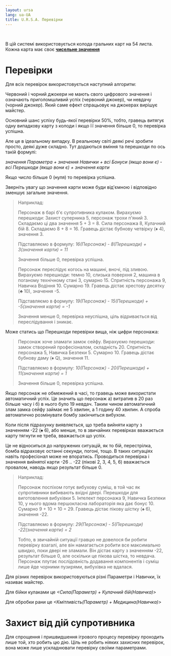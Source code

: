 ```yaml
---
layout: ursa
lang: ua-UA
title: U.R.S.A. Перевірки
---
```


<div id="nav-placeholder"></div>
<script>
$(function(){
  $("#nav-placeholder").load("/ursa_doc/navbar.html");
});
</script>

<br>

В цій системі використовується колода гральних карт на 54 листа. Кожна
карта має своє [**чисельне значення**](/ursa_doc/system/cards.html)

# **Перевірки**

Для всіх перевірок використовується наступний алгоритм:

Червоний і чорний джокери не мають свого цифрового значення і означають
приголомшливий успіх (червоний джокер), чи невдачу (чорний джокер). Який
саме ефект спрацьовує на джокерах вирішує майстер.

Основний шанс успіху будь-якої перевірки 50%, тобто, гравець витягує одну
випадкову карту з колоди і якщо її значення більше 0, то перевірка успішна.

Але це в ідеальному випадку. В реальному світі деякі речі зробити просто,
деякі дуже складно. Тут додаються вміння та перешкоди по ось такій формулі:

*значення Параметра + значення Навички + всі Бонуси (якщо вони є) -
всі Перешкоди (якщо вони є) + значення карти*

Якщо число більше 0 (нуля) то перевірка успішна.

Зверніть увагу що значення карти може буди від'ємною і відповідно
зменшує загальне значення.  

> Наприклад:
>
> Персонаж в барі б'є супротивника кулаком. Вирахуємо перешкоди: Захист
> суперника 5, персонаж трохи п'яний 3. Складаємо ці два значення 5 + 3 = 8.
> Сила персонажа 8, Кулачний бій 8. Складаємо 8 + 8 = 16. Гравець дістає
> бубнову четвірку (&#9830; 4), значення 3.
>
> Підставляємо в формулу:
> *16(Персонаж) - 8(Перешкоди) + 3(значення карти) = 11*
>
> Значення більше 0, перевірка успішна.
> 
> Персонаж переслідує когось на машині, вночі, під зливою. Вирахуємо
> перешкоди: темно 10, слизька поверхня 2, машина в поганому технічному
> стані 3, сумарно 15. Спритність персонажа 9, Навичка Водіння 10.
> Сумарно 19. Гравець дістає хрестову десятку (&#9827; 10), значення -5.
>
> Підставляємо в формулу:
> *19(Персонаж) - 15(Перешкоди) + -5(значення карти) = -1*
>
> Значення менше 0, перевірка неуспішна, ціль відривається від
переслідування і зникає.

Може статись що Перешкоди перевірки вища, ніж цифри персонажа:

> Персонаж хоче зламати замок сейфу. Вирахуємо перешкоди: замок створений
> професіоналом, складність 20. Спритність персонажа 5, Навичка Безпеки 5.
> Сумарно 10. Гравець дістає бубнову даму (&#9830; Q), значення 11.
>
> Підставляємо в формулу:
> *10(Персонаж) - 20(Перешкоди) + 11(значення карти) = 1*
>
> Значення більше 0, перевірка успішна.

Якщо персонаж не обмежений в часі, то гравець може використати
автоматичний успіх. Це значить що персонаж а) витратив в 20 раз більше
часу і б) в нього було 19 невдач. Таким чином автоматичний злам замка
сейфу займає не 5 хвилин, а 1 годину 40 хвилин. А спроба автоматично
розмінувати бомбу закінчиться вибухом.

Коли після підрахунку виявляється, що треба вийняти карту з значенням
-22 (&#9824; 6), або менше, то в звичайних перевірках вважається карту
тягнути не треба, вважається що успіх.

Це не відноситься до напружених ситуацій, як то бій, перестрілка, бомба
відраховує останні секунди, погоні, тощо. В таких ситуаціях навіть
професіонал може не впоратись. Проводиться перевірка і значення вийнятої
карти -26 .. -22 (пікові 2, 3, 4, 5, 6) вважається провалом, наводь якщо
результат більше 0.

> Наприклад:
> 
> Персонаж поспіхом готує вибухову суміш, в той час як супротивники
> вибивають вхідні двері. Перешкоди для виготовлення вибухівки 5.
> Інтелект персонажа 9, Навичка Безпеки 10, у нього вдома першокласна
> лабораторія яка дає бонус 10.
> Сумарно 9 + 10 + 10 = 29. Гравець дістає пікову шістку (&#9824; 6),
> значення -22.
>
> Підставляємо в формулу:
> *29(Персонаж) - 5(Перешкоди) -22(значення карти) = 2*
>
> Тобто, в звичайній ситуації гравцю не довелося би робити перевірку
> взагалі, але він намагається робити все максимально швидко, поки двері
> не зламали. Він дістає карту з значенням -22, результат більше 0, але
> оскільки це пікова шістка, то невдача. Персонаж плутає послідовність
> додавання компонентів і суміш лише йде чорними пузирями, вибухівка не
> вдалася.

Для різних перевірок використовуються різні Параметри і Навички, їх
називає майстер.

Для бійки кулаками це *<Сила(Параметр) + Кулачний бій(Навичка)>*

Для обробки рани це *<Кмітливість(Параметр) + Медицина(Навичка)>*

# **Захист від дій супротивника**

Для спрощення і пришвидшення ігрового процесу перевірку проходить лише
той, хто робить цю дію. Ціль не робить ніяких захисних перевірок, вона
може лише ускладнювати перевірку своїми параметрами.
